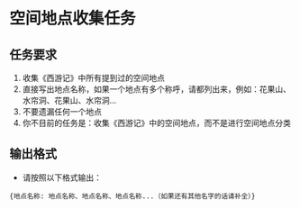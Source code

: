 # 空间地点收集任务

## 任务要求

1. 收集《西游记》中所有提到过的空间地点
2. 直接写出地点名称，如果一个地点有多个称呼，请都列出来，例如：花果山、水帘洞、花果山、水帘洞...
3. 不要遗漏任何一个地点
4. 你不目前的任务是：收集《西游记》中的空间地点，而不是进行空间地点分类

## 输出格式
- 请按照以下格式输出：
```
{地点名称: 地点名称、地点名称、地点名称...（如果还有其他名字的话请补全）}
```






